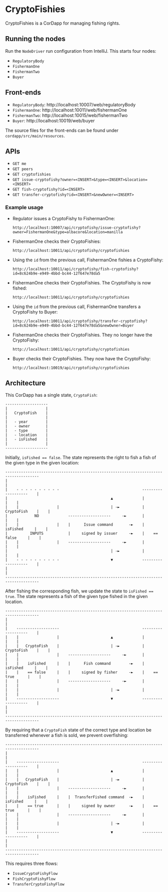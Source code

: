 # CryptoFishies

CryptoFishies is a CorDapp for managing fishing rights.

## Running the nodes

Run the `NodeDriver` run configuration from IntelliJ. This starts four nodes:

* `RegulatoryBody`
* `FishermanOne`
* `FishermanTwo`
* `Buyer`

## Front-ends

* `RegulatoryBody`: http://localhost:10007/web/regulatoryBody
* `FishermanOne`: http://localhost:10011/web/fishermanOne
* `FishermanTwo`: http://localhost:10015/web/fishermanTwo
* `Buyer`: http://localhost:10019/web/buyer

The source files for the front-ends can be found under `cordapp/src/main/resources`.

## APIs

* `GET me`
* `GET peers`
* `GET cryptofishies`
* `GET issue-cryptofishy?owner=<INSERT>&type=<INSERT>&location=<INSERT>`
* `GET fish-cryptofishy?id=<INSERT>`
* `GET transfer-cryptofishy?id=<INSERT>&newOwner=<INSERT>`

### Example usage

* Regulator issues a CryptoFishy to FishermanOne:

  `http://localhost:10007/api/cryptofishy/issue-cryptofishy?owner=FishermanOne&type=albacore&location=manilla`
  
* FishermanOne checks their CryptoFishies:

  `http://localhost:10011/api/cryptofishy/cryptofishies`
  
* Using the `id` from the previous call, FishermanOne fishies a CryptoFishy:

  `http://localhost:10011/api/cryptofishy/fish-cryptofishy?id=8c624b9e-e949-4bbd-bc44-12f647e78da5`
  
* FishermanOne checks their CryptoFishies. The CryptoFishy is now fished:

  `http://localhost:10011/api/cryptofishy/cryptofishies`

* Using the `id` from the previous call, FishermanOne transfers a CryptoFishy to Buyer:

  `http://localhost:10011/api/cryptofishy/transfer-cryptofishy?id=8c624b9e-e949-4bbd-bc44-12f647e78da5&newOwner=Buyer`
  
* FishermanOne checks their CryptoFishies. They no longer have the CryptoFishy:

  `http://localhost:10011/api/cryptofishy/cryptofishies`
  
* Buyer checks their CryptoFishies. They now have the CryptoFishy:
  
  `http://localhost:10019/api/cryptofishy/cryptofishies`

## Architecture

This CorDapp has a single state, `CryptoFish`:

    -------------------
    |                 |
    |   CryptoFish    |
    |                 |
    |   - year        |
    |   - owner       |
    |   - type        |
    |   - location    |
    |   - isFished    |
    |                 |    
    -------------------

Initially, `isFished == false`. The state represents the right to fish a fish of the given type in the given location:

    -------------------------------------------------------------------------------------
    |                                                                                   |
    |    - - - - - - - - - -                                     -------------------    |
    |                                              ▲             |                 |    |
    |    |                 |                       | -►          |   CryptoFish    |    |
    |            NO             -------------------     -►       |                 |    |
    |    |                 |    |      Issue command       -►    |    isFished     |    |
    |          INPUTS           |     signed by issuer     -►    |    == false     |    |
    |    |                 |    -------------------     -►       |                 |    |
    |                                              | -►          |                 |    |
    |    - - - - - - - - - -                       ▼             -------------------    |
    |                                                                                   |
    -------------------------------------------------------------------------------------

After fishing the corresponding fish, we update the state to `isFished == true`. The state represents a fish of the given type 
fished in the given location.

    -------------------------------------------------------------------------------------
    |                                                                                   |
    |    -------------------                                     -------------------    |
    |    |                 |                       ▲             |                 |    |
    |    |   CryptoFish    |                       | -►          |   CryptoFish    |    |
    |    |                 |    -------------------     -►       |                 |    |
    |    |    isFished     |    |      Fish command        -►    |    isFished     |    |
    |    |    == false     |    |     signed by fisher     -►    |    == true      |    |
    |    |                 |    -------------------     -►       |                 |    |
    |    |                 |                       | -►          |                 |    |
    |    -------------------                       ▼             -------------------    |
    |                                                                                   |
    -------------------------------------------------------------------------------------

By requiring that a `CryptoFish` state of the correct type and location be transferred whenever a fish is sold, we prevent 
overfishing:

    -------------------------------------------------------------------------------------
    |                                                                                   |
    |    -------------------                                     -------------------    |
    |    |                 |                       ▲             |                 |    |
    |    |   CryptoFish    |                       | -►          |   CryptoFish    |    |
    |    |                 |    -------------------     -►       |                 |    |
    |    |    isFished     |    |  TransferFished command  -►    |    isFished     |    |
    |    |    == true      |    |     signed by owner      -►    |    == true      |    |
    |    |                 |    -------------------     -►       |                 |    |
    |    |                 |                       | -►          |                 |    |
    |    -------------------                       ▼             -------------------    |
    |                                                                                   |
    -------------------------------------------------------------------------------------

This requires three flows:

* `IssueCryptoFishyFlow`
* `FishCryptoFishyFlow`
* `TransferCryptoFishyFlow`
